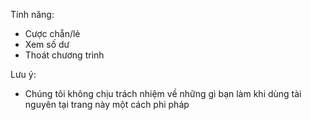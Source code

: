 Tính năng:
- Cược chẵn/lẻ
- Xem số dư
- Thoát chương trình

Lưu ý:
- Chúng tôi không chịu trách nhiệm về những gì bạn làm khi dùng tài nguyên tại trang này một cách phi pháp
